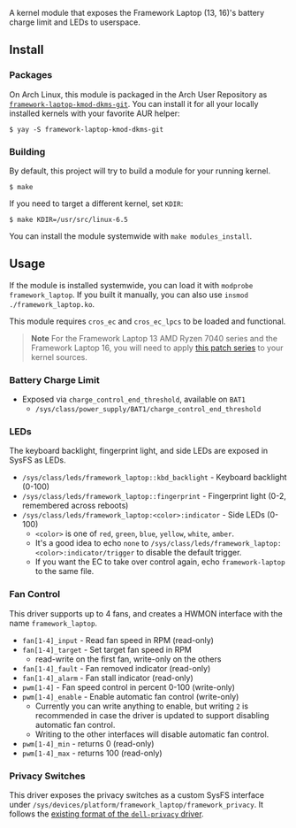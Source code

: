 A kernel module that exposes the Framework Laptop (13, 16)'s battery charge limit and LEDs to userspace.

## Install

### Packages

On Arch Linux, this module is packaged in the Arch User Repository as
[`framework-laptop-kmod-dkms-git`](https://aur.archlinux.org/packages/framework-laptop-kmod-dkms-git).
You can install it for all your locally installed kernels with your favorite
AUR helper:

```console
$ yay -S framework-laptop-kmod-dkms-git
```

### Building

By default, this project will try to build a module for your running kernel.

```console
$ make
```

If you need to target a different kernel, set `KDIR`:

```console
$ make KDIR=/usr/src/linux-6.5
```

You can install the module systemwide with `make modules_install`.

## Usage

If the module is installed systemwide, you can load it with 
`modprobe framework_laptop`. If you built it manually, you can also use
`insmod ./framework_laptop.ko`.

This module requires `cros_ec` and `cros_ec_lpcs` to be loaded and functional.

> **Note**
> For the Framework Laptop 13 AMD Ryzen 7040 series and the Framework Laptop 16,
> you will need to apply [this patch series](https://lore.kernel.org/chrome-platform/20231005160701.19987-1-dustin@howett.net/) to your kernel sources.

### Battery Charge Limit

- Exposed via `charge_control_end_threshold`, available on `BAT1`
  - `/sys/class/power_supply/BAT1/charge_control_end_threshold`

### LEDs

The keyboard backlight, fingerprint light, and side LEDs are exposed in SysFS as LEDs.

- `/sys/class/leds/framework_laptop::kbd_backlight` - Keyboard backlight (0-100)
- `/sys/class/leds/framework_laptop::fingerprint` - Fingerprint light (0-2, remembered across reboots)
- `/sys/class/leds/framework_laptop:<color>:indicator` - Side LEDs (0-100)
  - `<color>` is one of `red`, `green`, `blue`, `yellow`, `white`, `amber`.
  - It's a good idea to echo `none` to `/sys/class/leds/framework_laptop:<color>:indicator/trigger` to disable the default trigger.
  - If you want the EC to take over control again, echo `framework-laptop` to the same file.

### Fan Control

This driver supports up to 4 fans, and creates a HWMON interface with the name `framework_laptop`.

- `fan[1-4]_input` - Read fan speed in RPM (read-only)
- `fan[1-4]_target` - Set target fan speed in RPM
  - read-write on the first fan, write-only on the others
- `fan[1-4]_fault` - Fan removed indicator (read-only)
- `fan[1-4]_alarm` - Fan stall indicator (read-only)
- `pwm[1-4]` - Fan speed control in percent 0-100 (write-only)
- `pwm[1-4]_enable` - Enable automatic fan control (write-only)
  - Currently you can write anything to enable, but writing `2` is recommended in case the driver is updated to support disabling automatic fan control.
  - Writing to the other interfaces will disable automatic fan control.
- `pwm[1-4]_min` - returns 0 (read-only)
- `pwm[1-4]_max` - returns 100 (read-only)

### Privacy Switches

This driver exposes the privacy switches as a custom SysFS interface under `/sys/devices/platform/framework_laptop/framework_privacy`.
It follows the [existing format of the `dell-privacy` driver](https://www.kernel.org/doc/Documentation/ABI/testing/sysfs-platform-dell-privacy-wmi).
